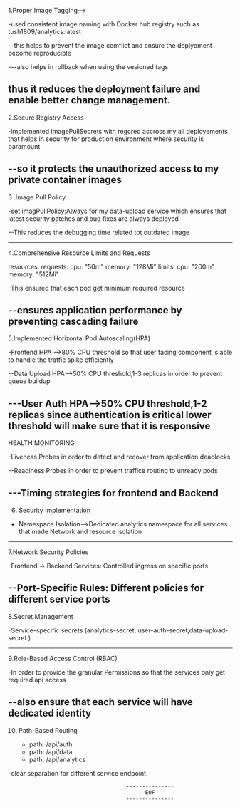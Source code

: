 1.Proper Image Tagging-->

-used consistent image naming with Docker hub registry such as tush1809/analytics:latest

--this helps to prevent the image comflict and ensure the deplyoment become reproducible

---also helps in rollback when using the vesioned tags

thus it reduces the deployment failure and enable better change management.
-----------------------------

2.Secure Registry Access

-implemented imagePullSecrets with regcred accross my all deployements that helps in security for production environment where security is paramount

--so it protects the unauthorized access to my private container images
-------------------------------
 3 .Image Pull Policy

 -set imagPullPolicy:Always for my data-upload service which ensures that latest security patches and bug fixes are always deployed

 --This reduces the debugging time related tot outdated image

 ------------------------------
 4.Comprehensive Resource Limits and Requests

 resources:
  requests:
    cpu: "50m"
    memory: "128Mi"
  limits:
    cpu: "200m" 
    memory: "512Mi"

-This ensured that each pod get minimum required resource

--ensures application performance by preventing cascading failure
-------------------------------
5.Implemented Horizontal Pod Autoscaling(HPA)

-Frontend HPA -->80% CPU threshold so that user facing component is able to handle the traffic spike efficiently

--Data Upload HPA-->50% CPU threshold,1-3 replicas in order to prevent queue buildup

---User Auth HPA-->50% CPU threshold,1-2 replicas since authentication is critical lower threshold will make sure that it is responsive
-------------------------------

HEALTH MONITORING

-Liveness Probes in order to detect and recover from application deadlocks

--Readiness Probes in order to prevent traffice routing to unready pods

---Timing strategies for frontend and Backend
------------------------------
6. Security Implementation

- Namespace Isolation-->Dedicated analytics namespace for all services that made Network and resource isolation
-------------------------------
7.Network Security Policies

-Frontend → Backend Services: Controlled ingress on specific ports 

--Port-Specific Rules: Different policies for different service ports
-------------------------------
8.Secret Management

 -Service-specific secrets (analytics-secret, user-auth-secret,data-upload-secret.)

 ------------------------------
9.Role-Based Access Control (RBAC)

 -In order to provide the granular Permissions so that the services only get required api access

 --also ensure that each service will have dedicated identity 
 ------------------------------
10. Path-Based Routing

    - path: /api/auth
    - path: /api/data 
    - path: /api/analytics

 -clear separation for different service endpoint

                                         ---------------
                                               EOF
                                         ---------------